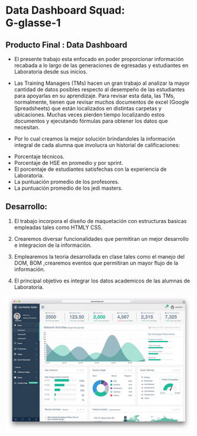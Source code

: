 # Data Dashboard Squad:  <br> G-glasse-1

## Producto Final : Data Dashboard

* El presente trabajo esta enfocado en poder proporcionar información recabada a lo largo de las generaciones de egresadas y  estudiantes en Laboratoria desde sus inicios.

* Las Training Managers (TMs) hacen un gran trabajo al analizar la mayor cantidad de datos posibles respecto al desempeño de las estudiantes para apoyarlas en su aprendizaje. Para revisar esta data, las TMs, normalmente, tienen que revisar muchos documentos de excel (Google Spreadsheets) que están localizados en distintas carpetas y ubicaciones. Muchas veces pierden tiempo localizando estos documentos y ejecutando fórmulas para obtener los datos que necesitan.

* Por lo cual creamos la mejor solución brindandoles la información integral de cada alumna que involucra un historial de calificaciones:
 - Porcentaje técnicos.
 - Porcentaje de HSE en promedio y por sprint.
 - El porcentaje de estudiantes satisfechas con la experiencia de Laboratoria.
 - La puntuación promedio de los profesores.
 - La puntuación promedio de los jedi masters.




## Desarrollo:

1. El trabajo incorpora el diseño de maquetación con estructuras basicas empleadas 
tales como HTMLY CSS.

2. Crearemos diversar funcionalidades que permitiran un mejor desarrollo e integracion de la información.

3. Emplearemos la teoria desarrollada en clase tales como el manejo del DOM,
BOM ,crearemos eventos que permitiran un mayor flujo de la información.
4. El principal objetivo es integrar los datos academicos de las alumnas de Laboratoria.

![Con titulo](assets/images/free.jpg)

